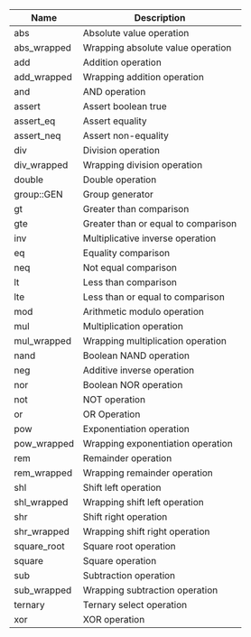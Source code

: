 | Name         | Description                              |
|--------------|------------------------------------------|
| abs          | Absolute value operation                 |
| abs_wrapped  | Wrapping absolute value operation        |
| add          | Addition operation                       |
| add_wrapped  | Wrapping addition operation              |
| and          | AND operation                            |
| assert       | Assert boolean true                     |
| assert_eq    | Assert equality                         |
| assert_neq   | Assert non-equality                     |
| div          | Division operation                      |
| div_wrapped  | Wrapping division operation             |
| double       | Double operation                         |
| group::GEN   | Group generator                         |
| gt           | Greater than comparison                 |
| gte          | Greater than or equal to comparison     |
| inv          | Multiplicative inverse operation        |
| eq           | Equality comparison                     |
| neq          | Not equal comparison                    |
| lt           | Less than comparison                    |
| lte          | Less than or equal to comparison        |
| mod          | Arithmetic modulo operation             |
| mul          | Multiplication operation                |
| mul_wrapped  | Wrapping multiplication operation       |
| nand         | Boolean NAND operation                   |
| neg          | Additive inverse operation              |
| nor          | Boolean NOR operation                    |
| not          | NOT operation                            |
| or           | OR Operation                             |
| pow          | Exponentiation operation                 |
| pow_wrapped  | Wrapping exponentiation operation       |
| rem          | Remainder operation                      |
| rem_wrapped  | Wrapping remainder operation            |
| shl          | Shift left operation                     |
| shl_wrapped  | Wrapping shift left operation            |
| shr          | Shift right operation                    |
| shr_wrapped  | Wrapping shift right operation          |
| square_root  | Square root operation                    |
| square       | Square operation                         |
| sub          | Subtraction operation                   |
| sub_wrapped  | Wrapping subtraction operation          |
| ternary      | Ternary select operation                |
| xor          | XOR operation                            |
